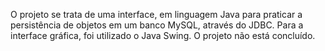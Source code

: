 O projeto se trata de uma interface, em linguagem Java para praticar a persistência de objetos em um banco MySQL, através do JDBC.
Para a interface gráfica, foi utilizado o Java Swing.
O projeto não está concluído.
